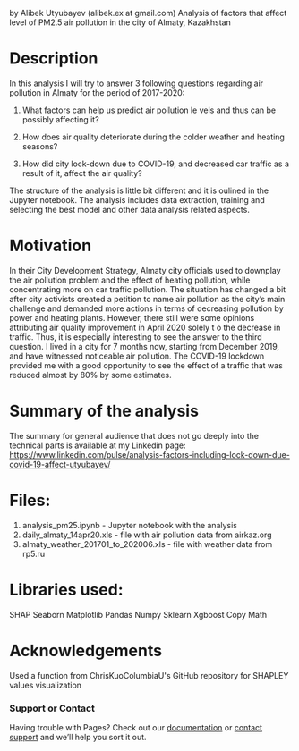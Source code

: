 by Alibek Utyubayev (alibek.ex at gmail.com)
Analysis of factors that affect level of PM2.5 air pollution in the city of Almaty, Kazakhstan

# Description
In this analysis I will try to answer 3 following questions regarding air pollution in Almaty for the period of 2017-2020:

1. What factors can help us predict air pollution le    vels and thus can be possibly affecting it?

2. How does air quality deteriorate during the colder weather and heating seasons?

3. How did city lock-down due to COVID-19, and decreased car traffic as a result of it, affect the air quality?

The structure of the analysis is little bit different and it is oulined in the Jupyter notebook. The analysis includes data extraction, training and selecting the best model and other data analysis related aspects.

# Motivation
In their City Development Strategy, Almaty city officials used to downplay the air pollution problem and the effect of heating pollution, while concentrating more on car traffic pollution. The situation has changed a bit after city activists created a petition to name air pollution as the city’s main challenge and demanded more actions in terms of decreasing pollution by power and heating plants. However, there still were some opinions attributing air quality improvement in April 2020 solely t     o the decrease in traffic. Thus, it is especially interesting to see the answer to the third question.
I lived in a city for 7 months now, starting from December 2019, and have witnessed noticeable air pollution. The COVID-19 lockdown provided me with a good opportunity to see the effect of a traffic that was reduced almost by 80% by some estimates.

# Summary of the analysis
The summary for general audience that does not go deeply into the technical parts is available at my Linkedin page: https://www.linkedin.com/pulse/analysis-factors-including-lock-down-due-covid-19-affect-utyubayev/

# Files:
1. analysis_pm25.ipynb - Jupyter notebook with the analysis
2. daily_almaty_14apr20.xls - file with air pollution data from airkaz.org
3. almaty_weather_201701_to_202006.xls - file with weather data from rp5.ru

# Libraries used:
SHAP
Seaborn
Matplotlib
Pandas
Numpy
Sklearn
Xgboost
Copy
Math

# Acknowledgements
Used a function from ChrisKuoColumbiaU's GitHub repository for SHAPLEY values visualization




### Support or Contact

Having trouble with Pages? Check out our [documentation](https://docs.github.com/categories/github-pages-basics/) or [contact support](https://github.com/contact) and we’ll help you sort it out.
